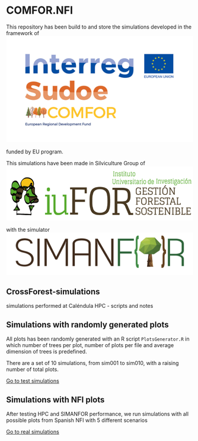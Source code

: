 # COMFOR.NFI

This repository has been build to 
 and store the simulations developed in the framework of 
![COMFOR-SUDOE project](https://github.com/IUFOR-selvicultura/COMFOR.NFI/blob/main/logos/COMFOR_LOGO_ERDF.jpg)

funded by EU program.

This simulations have been made in Silviculture Group of 
![iuFOR](https://github.com/IUFOR-selvicultura/COMFOR.NFI/blob/main/logos/iuFOR.png)

with the simulator 
![SIMANFOR](https://github.com/IUFOR-selvicultura/COMFOR.NFI/blob/main/logos/sm4_ancho.png)

## CrossForest-simulations
simulations performed at Caléndula HPC - scripts and notes

## Simulations with randomly generated plots
All plots has been randomly generated with an R script `PlotsGenerator.R` in which number of trees per plot, number of plots per file and average dimension of trees is predefined.

There are a set of 10 simulations, from sim001 to sim010, with a raising number of total plots.

[Go to test simulations](./test.simulations/test.simulations.md)


## Simulations with NFI plots

After testing HPC and SIMANFOR performance, we run simulations with all possible plots from Spanish NFI with 5 different scenarios

[Go to real simulations](./real.simulations/real.simulations.md)

